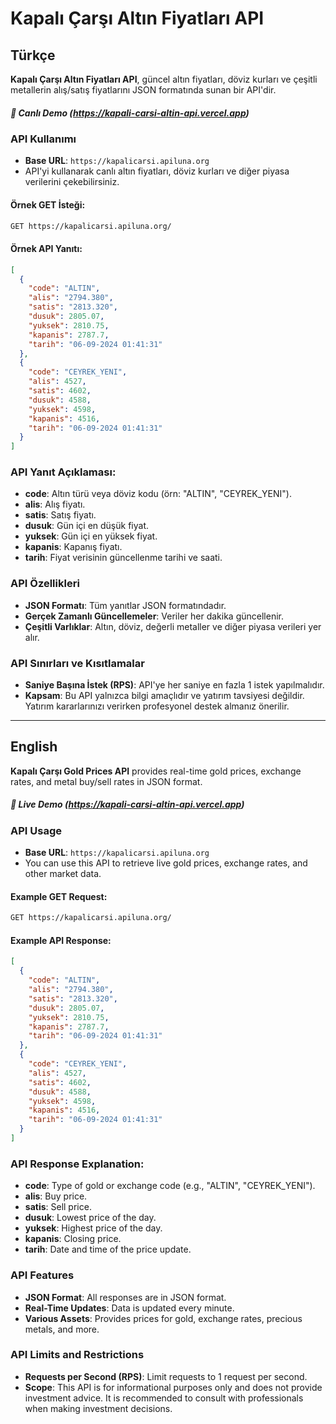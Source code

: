 
# Kapalı Çarşı Altın Fiyatları API

## Türkçe

**Kapalı Çarşı Altın Fiyatları API**, güncel altın fiyatları, döviz kurları ve çeşitli metallerin alış/satış fiyatlarını JSON formatında sunan bir API'dir.

##### 🔗 Canlı Demo (https://kapali-carsi-altin-api.vercel.app)

### API Kullanımı

- **Base URL**: `https://kapalicarsi.apiluna.org`
- API'yi kullanarak canlı altın fiyatları, döviz kurları ve diğer piyasa verilerini çekebilirsiniz.

#### Örnek GET İsteği:

```bash
GET https://kapalicarsi.apiluna.org/
```

#### Örnek API Yanıtı:

```json
[
  {
    "code": "ALTIN",
    "alis": "2794.380",
    "satis": "2813.320",
    "dusuk": 2805.07,
    "yuksek": 2810.75,
    "kapanis": 2787.7,
    "tarih": "06-09-2024 01:41:31"
  },
  {
    "code": "CEYREK_YENI",
    "alis": 4527,
    "satis": 4602,
    "dusuk": 4588,
    "yuksek": 4598,
    "kapanis": 4516,
    "tarih": "06-09-2024 01:41:31"
  }
]
```

### API Yanıt Açıklaması:

- **code**: Altın türü veya döviz kodu (örn: "ALTIN", "CEYREK_YENI").
- **alis**: Alış fiyatı.
- **satis**: Satış fiyatı.
- **dusuk**: Gün içi en düşük fiyat.
- **yuksek**: Gün içi en yüksek fiyat.
- **kapanis**: Kapanış fiyatı.
- **tarih**: Fiyat verisinin güncellenme tarihi ve saati.

### API Özellikleri

- **JSON Formatı**: Tüm yanıtlar JSON formatındadır.
- **Gerçek Zamanlı Güncellemeler**: Veriler her dakika güncellenir.
- **Çeşitli Varlıklar**: Altın, döviz, değerli metaller ve diğer piyasa verileri yer alır.

### API Sınırları ve Kısıtlamalar

- **Saniye Başına İstek (RPS)**: API'ye her saniye en fazla 1 istek yapılmalıdır.
- **Kapsam**: Bu API yalnızca bilgi amaçlıdır ve yatırım tavsiyesi değildir. Yatırım kararlarınızı verirken profesyonel destek almanız önerilir.

---

## English

**Kapalı Çarşı Gold Prices API** provides real-time gold prices, exchange rates, and metal buy/sell rates in JSON format.

##### 🔗 Live Demo (https://kapali-carsi-altin-api.vercel.app)

### API Usage

- **Base URL**: `https://kapalicarsi.apiluna.org`
- You can use this API to retrieve live gold prices, exchange rates, and other market data.

#### Example GET Request:

```bash
GET https://kapalicarsi.apiluna.org/
```

#### Example API Response:

```json
[
  {
    "code": "ALTIN",
    "alis": "2794.380",
    "satis": "2813.320",
    "dusuk": 2805.07,
    "yuksek": 2810.75,
    "kapanis": 2787.7,
    "tarih": "06-09-2024 01:41:31"
  },
  {
    "code": "CEYREK_YENI",
    "alis": 4527,
    "satis": 4602,
    "dusuk": 4588,
    "yuksek": 4598,
    "kapanis": 4516,
    "tarih": "06-09-2024 01:41:31"
  }
]
```

### API Response Explanation:

- **code**: Type of gold or exchange code (e.g., "ALTIN", "CEYREK_YENI").
- **alis**: Buy price.
- **satis**: Sell price.
- **dusuk**: Lowest price of the day.
- **yuksek**: Highest price of the day.
- **kapanis**: Closing price.
- **tarih**: Date and time of the price update.

### API Features

- **JSON Format**: All responses are in JSON format.
- **Real-Time Updates**: Data is updated every minute.
- **Various Assets**: Provides prices for gold, exchange rates, precious metals, and more.

### API Limits and Restrictions

- **Requests per Second (RPS)**: Limit requests to 1 request per second.
- **Scope**: This API is for informational purposes only and does not provide investment advice. It is recommended to consult with professionals when making investment decisions.
